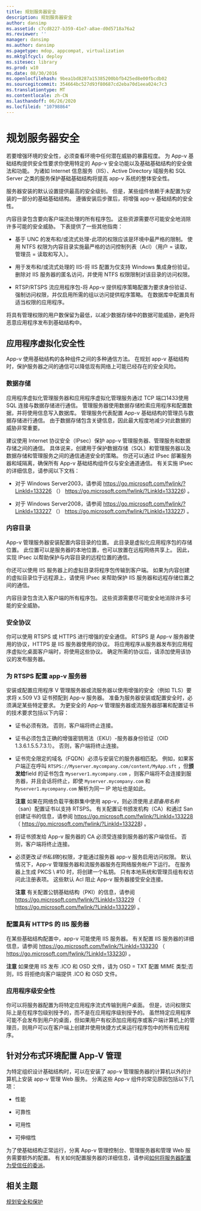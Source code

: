 ```yaml
---
title: 规划服务器安全
description: 规划服务器安全
author: dansimp
ms.assetid: c7cd8227-b359-41e7-a8ae-d0d5718a76a2
ms.reviewer: ''
manager: dansimp
ms.author: dansimp
ms.pagetype: mdop, appcompat, virtualization
ms.mktglfcycl: deploy
ms.sitesec: library
ms.prod: w10
ms.date: 08/30/2016
ms.openlocfilehash: 9bea1bd8287a15385200bbfb425ed8e00fbcdb02
ms.sourcegitcommit: 354664bc527d93f80687cd2eba70d1eea024c7c3
ms.translationtype: MT
ms.contentlocale: zh-CN
ms.lasthandoff: 06/26/2020
ms.locfileid: "10798864"
---
```

# 规划服务器安全


若要增强环境的安全性，必须查看环境中任何潜在威胁的暴露程度。 为 App-v 基础结构提供安全性要求你使用特定的 App-v 安全功能以及基础基础结构的安全做法和功能。 为诸如 Internet 信息服务（IIS）、Active Directory 域服务和 SQL Server 之类的服务保护基础基础结构将提高 app-v 系统的整体安全性。

服务器安装的默认设置提供最高的安全级别。 但是，某些组件依赖于未配置为安装的一部分的基础基础结构。 遵循安装后步骤后，将增强 app-v 基础结构的安全性。

内容目录包含要向客户端流处理的所有程序包。 这些资源需要尽可能安全地消除许多可能的安全威胁。 下表提供了一些其他指南：

-   基于 UNC 的发布和/或流式处理-此项的权限应该是环境中最严格的限制。 使用 NTFS 权限为内容目录实施最严格的访问控制列表（Acl）（用户 = 读取，管理员 = 读取和写入）。

-   用于发布和/或流式处理的 IIS-将 IIS 配置为仅支持 Windows 集成身份验证。 删除对 IIS 服务器的匿名访问，并使用 NTFS 权限限制对该目录的访问权限。

-   RTSP/RTSPS 流应用程序包-将 App-v 提供程序策略配置为要求身份验证、强制访问权限，并仅启用所需的组以访问提供程序策略。 在数据库中配置具有适当权限的应用程序。

将具有管理权限的用户数保留为最低，以减少数据存储中的数据可能威胁，避免将恶意应用程序发布到基础结构中。

## 应用程序虚拟化安全性


App-v 使用基础结构的各种组件之间的多种通信方法。 在规划 app-v 基础结构时，保护服务器之间的通信可以降低现有网络上可能已经存在的安全风险。

### 数据存储

应用程序虚拟化管理服务器和应用程序虚拟化管理服务通过 TCP 端口1433使用 SQL 连接与数据存储进行通信。 管理服务器使用数据存储检索应用程序和配置数据，并将使用信息写入数据库。 管理服务代表配置 App-v 基础结构的管理员与数据存储进行通信。 由于数据存储包含关键信息，因此最大程度地减少对此数据的威胁非常重要。

建议使用 Internet 协议安全（IPsec）保护 app-v 管理服务器、管理服务和数据存储之间的通信。 具体说来，创建用于保护数据存储（SQL）和管理服务器以及数据存储和管理服务之间的通信通道安全的策略。 你还可以通过 IPsec 部署服务器和域隔离，确保所有 App-v 基础结构组件仅与安全通道通信。 有关实施 IPsec 的详细信息，请参阅以下文档：

-   对于 Windows Server2003，请参阅 <https://go.microsoft.com/fwlink/?LinkId=133226> （） https://go.microsoft.com/fwlink/?LinkId=133226) 。

-   对于 Windows Server2008，请参阅 <https://go.microsoft.com/fwlink/?LinkId=133227> （） https://go.microsoft.com/fwlink/?LinkId=133227) 。

### 内容目录

App-v 管理服务器安装配置内容目录的位置。 此目录是虚拟化应用程序包的存储位置。 此位置可以是服务器的本地位置，也可以放置在远程网络共享上。 因此，实现 IPsec 以帮助保护与内容目录的远程位置的通信。

你还可以使用 IIS 服务器上的虚拟目录将程序包传输到客户端。 如果为内容创建的虚拟目录位于远程源上，请使用 IPsec 来帮助保护 IIS 服务器和远程存储位置之间的通信。

内容目录包含流入客户端的所有程序包。 这些资源需要尽可能安全地消除许多可能的安全威胁。

### 安全协议

你可以使用 RTSPS 或 HTTPS 进行增强的安全通信。 RTSPS 是 App-v 服务器使用的协议，HTTPS 是 IIS 服务器使用的协议。 将应用程序从服务器发布到应用程序虚拟化桌面客户端时，将使用这些协议。 确定所需的协议后，请添加使用该协议的发布服务器。

### <a href="" id="configuring-app-v-servers-for-rtsps-"></a>为 RTSPS 配置 app-v 服务器

安装或配置应用程序 V 管理服务器或流服务器以使用增强的安全（例如 TLS）要求将 x.509 V3 证书预配到 App-v 服务器。 准备为服务器安装或配置安全时，必须满足某些特定要求。 为更安全的 App-v 管理服务器或流服务器部署和配置证书的技术要求包括以下内容：

-   证书必须有效。 否则，客户端将终止连接。

-   证书必须包含正确的增强密钥用法（EKU）-服务器身份验证（OID 1.3.6.1.5.5.7.3.1）。 否则，客户端将终止连接。

-   证书完全限定的域名（FQDN）必须与安装它的服务器相匹配。 例如，如果客户端正在呼叫 `RTSPS://Myserver.mycompany.com/content/MyApp.sft` ，但**颁发给**field 的证书包含 `Myserver1.mycompany.com` ，则客户端将不会连接到服务器，并且会话将终止，即使 `Myserver.mycompany.com` 和 `Myserver1.mycompany.com` 解析为同一 IP 地址也是如此。

    **注意** 如果在网络负载平衡群集中使用 app-v，则必须使用*主题备用名称*（san）配置证书以支持 RTSPS。 有关配置证书颁发机构（CA）和通过 San 创建证书的信息，请参阅 <https://go.microsoft.com/fwlink/?LinkId=133228> （ https://go.microsoft.com/fwlink/?LinkId=133228) 。

     

-   将证书颁发给 App-v 服务器的 CA 必须受连接到服务器的客户端信任。 否则，客户端将终止连接。

-   必须更改*证书私钥*的权限，才能通过服务器 app-v 服务启用访问权限。 默认情况下，App-v 管理服务器和流服务器服务在网络服务帐户下运行。 在服务器上生成 PKCS \ #10 时，将创建一个私钥。 只有本地系统和管理员组有权访问此注册表项。 这些默认 Acl 阻止 App-v 服务器接受安全连接。

    **注意** 有关配置公钥基础结构（PKI）的信息，请参阅 <https://go.microsoft.com/fwlink/?LinkId=133229> （ https://go.microsoft.com/fwlink/?LinkId=133229) 。

     

### 配置具有 HTTPS 的 IIS 服务器

在某些基础结构配置中，app-v 可能使用 IIS 服务器。 有关配置 IIS 服务器的详细信息，请参阅 <https://go.microsoft.com/fwlink/?LinkId=133230> （ https://go.microsoft.com/fwlink/?LinkId=133230) 。

**注意** 如果使用 IIS 发布 .ICO 和 OSD 文件，请为 OSD = TXT 配置 MIME 类型;否则，IIS 将拒绝向客户端提供 .ICO 和 OSD 文件。

 

### 应用程序级安全性

你可以将服务器配置为将特定应用程序流式传输到用户桌面。 但是，访问权限实际上是在程序包级别授予的，而不是在应用程序级别授予的。 虽然特定应用程序可能不会发布到用户的桌面，但如果用户有权添加应用程序或客户端计算机上的管理员，则用户可以在客户端上创建并使用快捷方式来运行程序包中的所有应用程序。

## 针对分布式环境配置 App-V 管理


为特定组织设计基础结构时，可以在安装了 app-v 管理服务器的计算机以外的计算机上安装 app-v 管理 Web 服务。 分离这些 App-v 组件的常见原因包括以下几项：

-   性能

-   可靠性

-   可用性

-   可伸缩性

为了使基础结构正常运行，分离 App-v 管理控制台、管理服务器和管理 Web 服务需要额外的配置。 有关如何配置服务器的详细信息，请参阅[如何将服务器配置为受信任的委派](how-to-configure-the-server-to-be-trusted-for-delegation.md)。

## 相关主题


[规划安全和保护](planning-for-security-and-protection.md)

 

 





